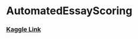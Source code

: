 # AutomatedEssayScoring

### [Kaggle Link](https://www.kaggle.com/competitions/learning-agency-lab-automated-essay-scoring-2/overview)